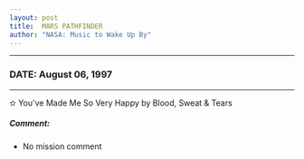 ```yaml
---
layout: post
title:  MARS PATHFINDER
author: "NASA: Music to Wake Up By"
---
```


----
### DATE: August 06, 1997
----
✫ You've Made Me So Very Happy by Blood, Sweat & Tears

##### Comment:
* No mission comment

